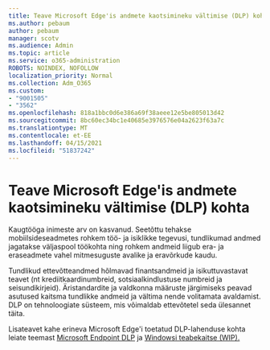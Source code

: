 ```yaml
---
title: Teave Microsoft Edge'is andmete kaotsimineku vältimise (DLP) kohta
ms.author: pebaum
author: pebaum
manager: scotv
ms.audience: Admin
ms.topic: article
ms.service: o365-administration
ROBOTS: NOINDEX, NOFOLLOW
localization_priority: Normal
ms.collection: Adm_O365
ms.custom:
- "9001505"
- "3562"
ms.openlocfilehash: 818a1bbc0d6e386a69f38aeee12e5be805013d42
ms.sourcegitcommit: 8bc60ec34bc1e40685e3976576e04a2623f63a7c
ms.translationtype: MT
ms.contentlocale: et-EE
ms.lasthandoff: 04/15/2021
ms.locfileid: "51837242"
---
```

# <a name="learn-about-data-loss-prevention-dlp-in-microsoft-edge"></a>Teave Microsoft Edge'is andmete kaotsimineku vältimise (DLP) kohta

Kaugtööga inimeste arv on kasvanud. Seetõttu tehakse mobiilsideseadmetes rohkem töö- ja isiklikke tegevusi, tundlikumad andmed jagatakse väljaspool töökohta ning rohkem andmeid liigub era- ja eraseadmete vahel mitmesuguste avalike ja eravõrkude kaudu.

Tundlikud ettevõtteandmed hõlmavad finantsandmeid ja isikuttuvastavat teavet (nt krediitkaardinumbreid, sotsiaalkindlustuse numbreid ja seisundikirjeid). Äristandardite ja valdkonna määruste järgimiseks peavad asutused kaitsma tundlikke andmeid ja vältima nende volitamata avaldamist. DLP on tehnoloogiate süsteem, mis võimaldab ettevõtetel seda ülesannet täita.

Lisateavet kahe erineva Microsoft Edge'i toetatud DLP-lahenduse kohta leiate teemast [Microsoft Endpoint DLP](https://go.microsoft.com/fwlink/?linkid=2151765) ja [Windowsi teabekaitse (WIP).](https://go.microsoft.com/fwlink/?linkid=2151766)
